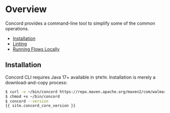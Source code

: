 # Overview

Concord provides a command-line tool to simplify some of the common operations.

- [Installation](#installation)
- [Linting](./linting.md)
- [Running Flows Locally](./running-flows.md)

## Installation

Concord CLI requires Java 17+ available in `$PATH`. Installation is merely
a download-and-copy process:

```bash
$ curl -o ~/bin/concord https://repo.maven.apache.org/maven2/com/walmartlabs/concord/concord-cli/{{ site.concord_core_version }}/concord-cli-{{ site.concord_core_version }}-executable.jar
$ chmod +x ~/bin/concord
$ concord --version
{{ site.concord_core_version }}
```
